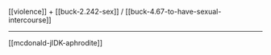 [[violence]] + [[buck-2.242-sex]] / [[buck-4.67-to-have-sexual-intercourse]]

---


[[mcdonald-jIDK-aphrodite]]